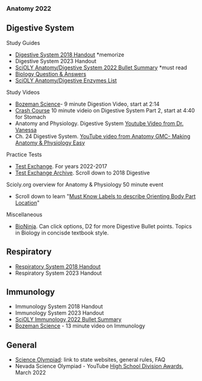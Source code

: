###  Anatomy 2022

## Digestive System
Study Guides
- [Digestive System 2018 Handout](https://www.soinc.org/sites/default/files/uploaded_files/2018_OVERVIEW_DIGESTIVE_SYSTEM_HANDOUT.pdf) *memorize
- Digestive System 2023 Handout
- [SciOLY Anatomy/Digestive System 2022 Bullet Summary](https://scioly.org/wiki/index.php/Anatomy/Digestive_System) *must read
- [Biology Question & Answers](https://www.biology-questions-and-answers.com/physiology-review.html)
- [SciOLY Anatomy/Digestive Enzymes List](https://scioly.org/wiki/index.php/Anatomy/Digestive_Secretion_List)

Study Videos
- [Bozeman Science](https://youtu.be/nM5kMSjBrmw)- 9 minute Digestion Video, start at 2:14
- [Crash Course](https://youtu.be/pqgcEIaXGME) 10 minute videio on Digestive System Part 2, start at 4:40 for Stomach
- Anatomy and Physiology. Digestive System [Youtube Video from Dr. Vanessa](https://youtu.be/vq6Ez993j0Q) 
- Ch. 24 Digestive System. [YouTube video from Anatomy GMC- Making Anatomy & Physiology Easy](https://youtu.be/fW1KTOk334s)

Practice Tests
- [Test Exchange](https://scioly.org/tests/). For years 2022-2017
- [Test Exchange Archive](https://scioly.org/wiki/index.php/2018_Test_Exchange). Scroll down to 2018 Digestive

Scioly.org overview for Anatomy & Physiology 50 minute event
- Scroll down to learn "[Must Know Labels to describe Orienting Body Part Location](https://scioly.org/wiki/index.php/Anatomy_and_Physiology)"

Miscellaneous
- [BioNinja](https://ib.bioninja.com.au/standard-level/topic-6-human-physiology/61-digestion-and-absorption/).  Can click options, D2 for more Digestive Bullet points.  Topics in Biology in concisde textbook style.


## Respiratory
- [Respiratory System 2018 Handout](https://www.soinc.org/sites/default/files/uploaded_files/2018_RESPIRATORY_SYSTEM_HANDOUT.pdf)
- Respiratory System 2023 Handout

## Immunology
- Immunology System 2018 Handout
- Immunology System 2023 Handout
- [SciOLY Immunology 2022 Bullet Summary](https://scioly.org/wiki/index.php/Anatomy/Immune_System)
- [Bozeman Science](https://youtu.be/z3M0vU3Dv8E) - 13 minute video on Immunology
## General
- [Science Olympiad](https://www.soinc.org): link to state websites, general rules, FAQ
- Nevada Science Olympiad - YouTube [High School Division Awards](https://youtu.be/ebq0a__sUOk), March 2022 

 



